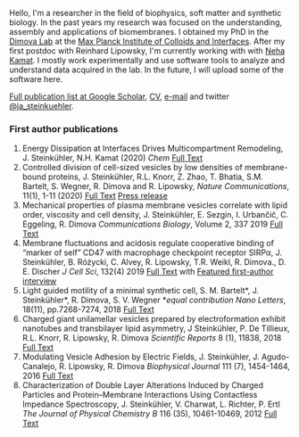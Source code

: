 Hello, I'm a researcher in the field of biophysics, soft matter and synthetic biology. In the past years my research was focused on the understanding, assembly and applications of biomembranes. I obtained my PhD in the [Dimova Lab](http://www.dimova.de) at the [Max Planck Institute of Colloids and Interfaces](http://www.mpikg.mpg.de/th). After my first postdoc with Reinhard Lipowsky, I'm currently working with with [Neha Kamat](https://www.nehakamat.com/). I mostly work experimentally and use software tools to analyze and understand data acquired in the lab. In the future, I will upload some of the software here.

[Full publication list at Google Scholar](https://scholar.google.de/citations?user=2Dzpoo0AAAAJ), [CV](CV%20Steinkuehler.pdf), [e-mail](jan.steinkuehler@gmail.com) and twitter [@ja_steinkuehler](https://twitter.com/ja_steinkuehler).

### First author publications ###
1. Energy Dissipation at Interfaces Drives Multicompartment Remodeling, J. Steinkühler, N.H. Kamat (2020) _Chem_ [Full Text](j.chempr.2020.04.010.pdf)
1. Controlled division of cell-sized vesicles by low densities of membrane-bound proteins, J. Steinkühler, R.L. Knorr, Z. Zhao, T. Bhatia, S.M. Bartelt, S. Wegner, R. Dimova and R. Lipowsky, _Nature Communications_, 11(1), 1-11 (2020) [Full Text](https://www.nature.com/articles/s41467-020-14696-0) [Press release](http://www.mpikg.mpg.de/6260641/news_publication_14488959_transferred?c=132305)
1. Mechanical properties of plasma membrane vesicles correlate with lipid order, viscosity and cell density, J. Steinkühler, E. Sezgin, I. Urbančič, C. Eggeling, R. Dimova
_Communications Biology_, Volume 2, 337 2019
[Full Text](https://www.nature.com/articles/s42003-019-0583-3)
5.	Membrane fluctuations and acidosis regulate cooperative binding of “marker of self” CD47 with macrophage checkpoint receptor SIRPα, J. Steinkühler, B. Różycki, C. Alvey, R. Lipowsky, T.R. Weikl, R. Dimova., D. E. Discher
_J Cell Sci_, 132(4) 2019 [Full Text](https://jansteinkuehler.github.io/jcs216770.full.pdf) with [Featured first-author interview]( http://jcs.biologists.org/content/132/4/jcs222141)
4.	Light guided motility of a minimal synthetic cell, S. M. Bartelt\*, J. Steinkühler\*, R. Dimova, S. V. Wegner \*_equal contribution_ _Nano Letters_, 18(11), pp.7268-7274, 2018	[Full Text](https://jansteinkuehler.github.io/acs.nanolett.8b03469.pdf)
6.	Charged giant unilamellar vesicles prepared by electroformation exhibit nanotubes and transbilayer lipid asymmetry, J Steinkühler, P. De Tillieux, R.L. Knorr, R. Lipowsky, R. Dimova 
_Scientific Reports_ 8 (1), 11838, 2018 
[Full Text](https://www.nature.com/articles/s41598-018-30286-z)
10.	Modulating Vesicle Adhesion by Electric Fields, J. Steinkühler, J. Agudo-Canalejo, R. Lipowsky, R. Dimova
_Biophysical Journal_ 111 (7), 1454-1464, 2016 
[Full Text](https://linkinghub.elsevier.com/retrieve/pii/S0006-3495(16)30751-2)
14.	Characterization of Double Layer Alterations Induced by Charged Particles and Protein–Membrane Interactions Using Contactless Impedance Spectroscopy, J. Steinkühler, V. Charwat, L. Richter, P. Ertl
_The Journal of Physical Chemistry B_ 116 (35), 10461-10469, 2012 
[Full Text](https://jansteinkuehler.github.io/jp3008392.pdf)

